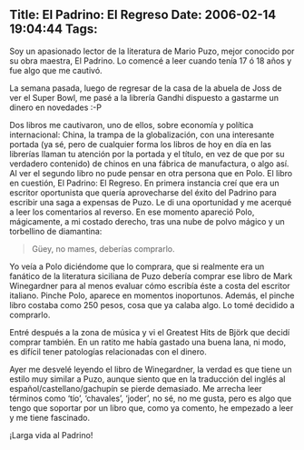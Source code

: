 Title: El Padrino: El Regreso
Date: 2006-02-14 19:04:44
Tags: 
---
<p>Soy un apasionado lector de la literatura de Mario Puzo, mejor conocido por su obra maestra, El Padrino. Lo comencé a leer cuando tenía 17 ó 18 años y fue algo que me cautivó.

La semana pasada, luego de regresar de la casa de la abuela de Joss de ver el Super Bowl, me pasé a la librería Gandhi dispuesto a gastarme un dinero en novedades :-P

Dos libros me cautivaron, uno de ellos, sobre economía y política internacional: China, la trampa de la globalización, con una interesante portada (ya sé, pero de cualquier forma los libros de hoy en día en las librerías llaman tu atención por la portada y el título, en vez de que por su verdadero contenido) de chinos en una fábrica de manufactura, o algo así. Al ver el segundo libro no pude pensar en otra persona que en Polo. El libro en cuestión, El Padrino: El Regreso. En primera instancia creí que era un escritor oportunista que quería aprovecharse del éxito del Padrino para escribir una saga a expensas de Puzo. Le di una oportunidad y me acerqué a leer los comentarios al reverso. En ese momento apareció Polo, mágicamente, a mi costado derecho, tras una nube de polvo mágico y un torbellino de diamantina:
</p>
<blockquote>Güey, no mames, deberías comprarlo.</blockquote>
<p>
Yo veía a Polo diciéndome que lo comprara, que si realmente era un fanático de la literatura siciliana de Puzo debería comprar ese libro de Mark Winegardner para al menos evaluar cómo escribía éste a costa del escritor italiano. Pinche Polo, aparece en momentos inoportunos. Además, el pinche libro costaba como 250 pesos, cosa que ya calaba algo. Lo tomé decidido a comprarlo.

Entré después a la zona de música y vi el Greatest Hits de Björk que decidí comprar también. En un ratito me había gastado una buena lana, ni modo, es difícil tener patologías relacionadas con el dinero.

Ayer me desvelé leyendo el libro de Winegardner, la verdad es que tiene un estilo muy similar a Puzo, aunque siento que en la traducción del inglés al español/castellano/gachupín se pierde demasiado. Me arrecha leer términos como &#8216;tío&#8217;, &#8216;chavales&#8217;, &#8216;joder&#8217;, no sé, no me gusta, pero es algo que tengo que soportar por un libro que, como ya comento, he empezado a leer y me tiene fascinado.

¡Larga vida al Padrino! </p>
